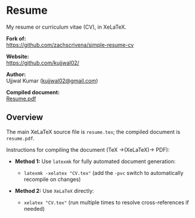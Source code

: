 # Resume

My resume or curriculum vitae (CV), in XeLaTeX.

**Fork of:**<br>
https://github.com/zachscrivena/simple-resume-cv

**Website:**<br>
https://github.com/kujjwal02/

**Author:**<br>
Ujjwal Kumar (kujjwal02@gmail.com)

**Compiled document:**<br>
[Resume.pdf](https://raw.githubusercontent.com/kujjwal02/Resume/master/resume.pdf)


## Overview

The main XeLaTeX source file is `resume.tex`; the compiled document is `resume.pdf`.

Instructions for compiling the document (TeX &rarr;(XeLaTeX)&rarr; PDF):

- **Method 1:** Use `latexmk` for fully automated document generation:
	- `latexmk -xelatex "CV.tex"`
	(add the `-pvc` switch to automatically recompile on changes)

- **Method 2:** Use `XeLaTeX` directly:
	- `xelatex "CV.tex"`
	(run multiple times to resolve cross-references if needed)

